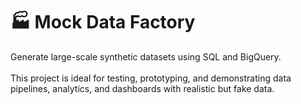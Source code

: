 # 🏭 Mock Data Factory

Generate large-scale synthetic datasets using SQL and BigQuery.  
<br>
This project is ideal for testing, prototyping, and demonstrating data pipelines, analytics, and dashboards with realistic but fake data.